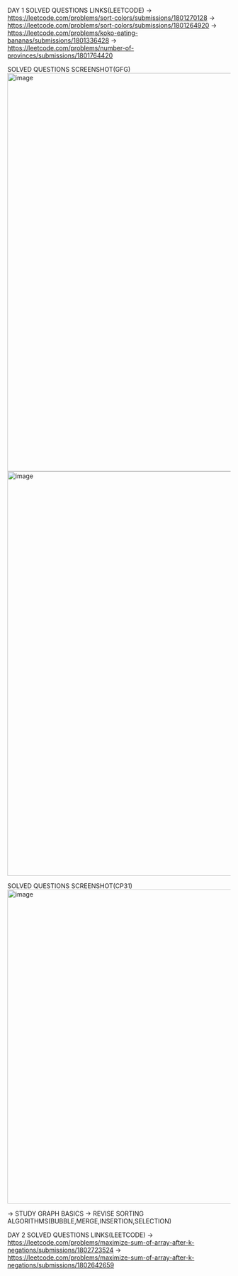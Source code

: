 DAY 1
   SOLVED QUESTIONS LINKS(LEETCODE)
   -> https://leetcode.com/problems/sort-colors/submissions/1801270128
   -> https://leetcode.com/problems/sort-colors/submissions/1801264920
   -> https://leetcode.com/problems/koko-eating-bananas/submissions/1801336428
   -> https://leetcode.com/problems/number-of-provinces/submissions/1801764420

   SOLVED QUESTIONS SCREENSHOT(GFG)
   <img width="1919" height="897" alt="image" src="https://github.com/user-attachments/assets/12439af2-c769-4288-b901-5138bee16867" />
   <img width="1917" height="911" alt="image" src="https://github.com/user-attachments/assets/d6a53f17-fe69-4b0b-971d-b1ef57dd560d" />

   SOLVED QUESTIONS SCREENSHOT(CP31)
   <img width="1180" height="707" alt="image" src="https://github.com/user-attachments/assets/c7a9ec48-311d-4e73-bab1-0ee8fd9008e0" />


   -> STUDY GRAPH BASICS 
   -> REVISE SORTING ALGORITHMS(BUBBLE,MERGE,INSERTION,SELECTION)

DAY 2
    SOLVED QUESTIONS LINKS(LEETCODE)
    -> https://leetcode.com/problems/maximize-sum-of-array-after-k-negations/submissions/1802723524
    -> https://leetcode.com/problems/maximize-sum-of-array-after-k-negations/submissions/1802642659
